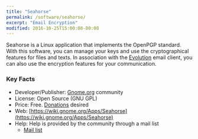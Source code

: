 ```yaml
---
title: "Seahorse"
permalink: /software/seahorse/
excerpt: "Email Encryption"
modified: 2016-10-25T15:00:00-00:00
---
```


Seahorse is a Linux application that implements the OpenPGP standard. With this software, you can manage your keys and use the cryptographical features for files and texts. In association with the [Evolution](https://wiki.gnome.org/Apps/Evolution) email client, you can also use the encryption features for your communication.

### Key Facts

* Developer/Publisher: [Gnome.org](https://www.gnome.org/) community
* License: Open Source (GNU GPL)
* Price: Free. [Donations](https://www.gnome.org/friends/) desired
* Web: [https://wiki.gnome.org/Apps/Seahorse](https://wiki.gnome.org/Apps/Seahorse)
* Help: Help is provided by the community through a mail list
	* [Mail list](https://mail.gnome.org/mailman/listinfo/seahorse-list)
